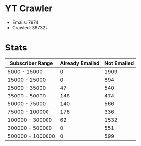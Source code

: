 # YT Crawler
- Emails: 7974
- Crawled: 387322

# Stats
| Subscriber Range  | Already Emailed | Not Emailed |
|-------|-------|-------|
| 5000 - 15000 | 0 | 1909 |
| 15000 - 25000 | 0 | 894 |
| 25000 - 35000 | 47 | 540 |
| 35000 - 50000 | 148 | 474 |
| 50000 - 75000 | 140 | 566 |
| 75000 - 100000 | 176 | 336 |
| 100000 - 300000 | 62 | 1532 |
| 300000 - 500000 | 0 | 551 |
| 500000 - 1000000 | 0 | 599 |
